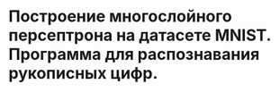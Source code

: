 # Построение многослойного персептрона на датасете MNIST. Программа для распознавания рукописных цифр.

